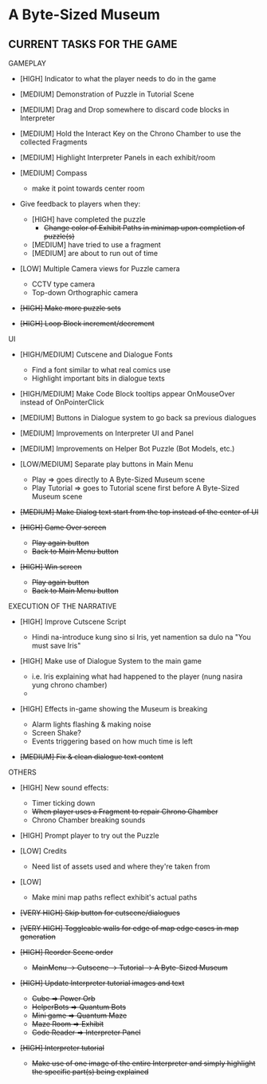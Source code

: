 # A Byte-Sized Museum

## CURRENT TASKS FOR THE GAME

GAMEPLAY
- [HIGH] Indicator to what the player needs to do in the game

- [MEDIUM] Demonstration of Puzzle in Tutorial Scene
- [MEDIUM] Drag and Drop somewhere to discard code blocks in Interpreter
- [MEDIUM] Hold the Interact Key on the Chrono Chamber to use the collected Fragments
- [MEDIUM] Highlight Interpreter Panels in each exhibit/room
- [MEDIUM] Compass
   - make it point towards center room
- Give feedback to players when they:
   - [HIGH] have completed the puzzle
      - ~~Change color of Exhibit Paths in minimap upon completion of puzzle(s)~~
   - [MEDIUM] have tried to use a fragment
   - [MEDIUM] are about to run out of time

- [LOW] Multiple Camera views for Puzzle camera
   - CCTV type camera
   - Top-down Orthographic camera
- ~~[HIGH] Make more puzzle sets~~
- ~~[HIGH] Loop Block increment/decrement~~

UI
- [HIGH/MEDIUM] Cutscene and Dialogue Fonts
   - Find a font similar to what real comics use
   - Highlight important bits in dialogue texts
- [HIGH/MEDIUM] Make Code Block tooltips appear OnMouseOver instead of OnPointerClick

- [MEDIUM] Buttons in Dialogue system to go back sa previous dialogues
- [MEDIUM] Improvements on Interpreter UI and Panel
- [MEDIUM] Improvements on Helper Bot Puzzle (Bot Models, etc.)

- [LOW/MEDIUM] Separate play buttons in Main Menu
   - Play => goes directly to A Byte-Sized Museum scene
   - Play Tutorial => goes to Tutorial scene first before A Byte-Sized Museum scene

- ~~[MEDIUM] Make Dialog text start from the top instead of the center of UI~~
- ~~[HIGH] Game Over screen~~
   - ~~Play again button~~
   - ~~Back to Main Menu button~~
- ~~[HIGH] Win screen~~
   - ~~Play again button~~
   - ~~Back to Main Menu button~~

EXECUTION OF THE NARRATIVE
- [HIGH] Improve Cutscene Script
   - Hindi na-introduce kung sino si Iris, yet namention sa dulo na "You must save Iris"
- [HIGH] Make use of Dialogue System to the main game
   - i.e. Iris explaining what had happened to the player (nung nasira yung chrono chamber)
   -
- [HIGH] Effects in-game showing the Museum is breaking
   - Alarm lights flashing & making noise
   - Screen Shake?
   - Events triggering based on how much time is left

- ~~[MEDIUM] Fix & clean dialogue text content~~

OTHERS
- [HIGH] New sound effects:
   - Timer ticking down
   - ~~When player uses a Fragment to repair Chrono Chamber~~
   - Chrono Chamber breaking sounds
- [HIGH] Prompt player to try out the Puzzle

- [LOW] Credits
   - Need list of assets used and where they're taken from
- [LOW]
   - Make mini map paths reflect exhibit's actual paths

- ~~[VERY HIGH] Skip button for cutscene/dialogues~~
- ~~[VERY HIGH] Toggleable walls for edge of map edge cases in map generation~~
- ~~[HIGH] Reorder Scene order~~
   - ~~MainMenu -> Cutscene -> Tutorial -> A Byte-Sized Museum~~
- ~~[HIGH] Update Interpreter tutorial images and text~~
   - ~~Cube => Power Orb~~
   - ~~HelperBots => Quantum Bots~~
   - ~~Mini game => Quantum Maze~~
   - ~~Maze Room => Exhibit~~
   - ~~Code Reader => Interpreter Panel~~
- ~~[HIGH] Interpreter tutorial~~
   - ~~Make use of one image of the entire Interpreter and simply highlight the specific part(s) being explained~~


